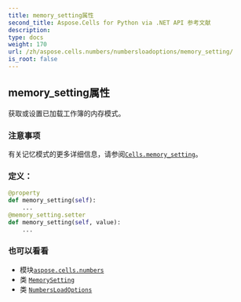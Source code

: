 ```yaml
---
title: memory_setting属性
second_title: Aspose.Cells for Python via .NET API 参考文献
description:
type: docs
weight: 170
url: /zh/aspose.cells.numbers/numbersloadoptions/memory_setting/
is_root: false
---
```

## memory_setting属性

获取或设置已加载工作簿的内存模式。

### 注意事项

有关记忆模式的更多详细信息，请参阅[`Cells.memory_setting`](/cells/python-net/zh/aspose.cells/cells#memory_setting)。
### 定义：
```python
@property
def memory_setting(self):
    ...
@memory_setting.setter
def memory_setting(self, value):
    ...
```

### 也可以看看
* 模块[`aspose.cells.numbers`](../../)
* 类 [`MemorySetting`](/cells/python-net/zh/aspose.cells/memorysetting)
* 类 [`NumbersLoadOptions`](/cells/python-net/zh/aspose.cells.numbers/numbersloadoptions)

